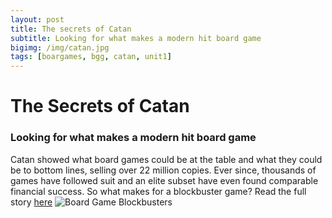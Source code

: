 ```yaml
---
layout: post
title: The secrets of Catan
subtitle: Looking for what makes a modern hit board game
bigimg: /img/catan.jpg
tags: [boargames, bgg, catan, unit1]
---
```

# The Secrets of Catan
### Looking for what makes a modern hit board game

Catan showed what board games could be at the table and what they could be to bottom lines, selling over 22 million copies. Ever since, thousands of games have followed suit and an elite subset have even found comparable financial success. So what makes for a blockbuster game? Read the full story [here](https://medium.com/@bundickm/the-secrets-of-catan-ed203a9a7c61)
![Board Game Blockbusters](https://cdn-images-1.medium.com/max/800/1*dpCFkIutHh1K7Y6BP6CInw.png)
